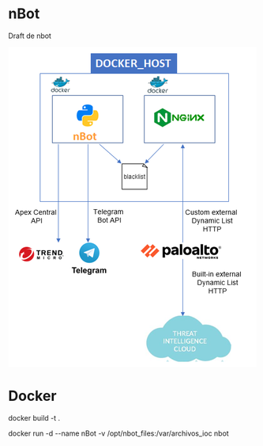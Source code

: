 # nBot
Draft de nbot

![alt text](https://github.com/aruiz-personal/nBot/blob/main/screenshots/arquitectura.png)
# Docker
docker build -t .

docker run -d --name nBot -v /opt/nbot_files:/var/archivos_ioc nbot


